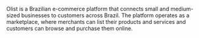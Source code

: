 Olist is a Brazilian e-commerce platform that connects small and medium-sized businesses to customers across Brazil. The platform operates as a marketplace, where merchants can list their products and services and customers can browse and purchase them online.
